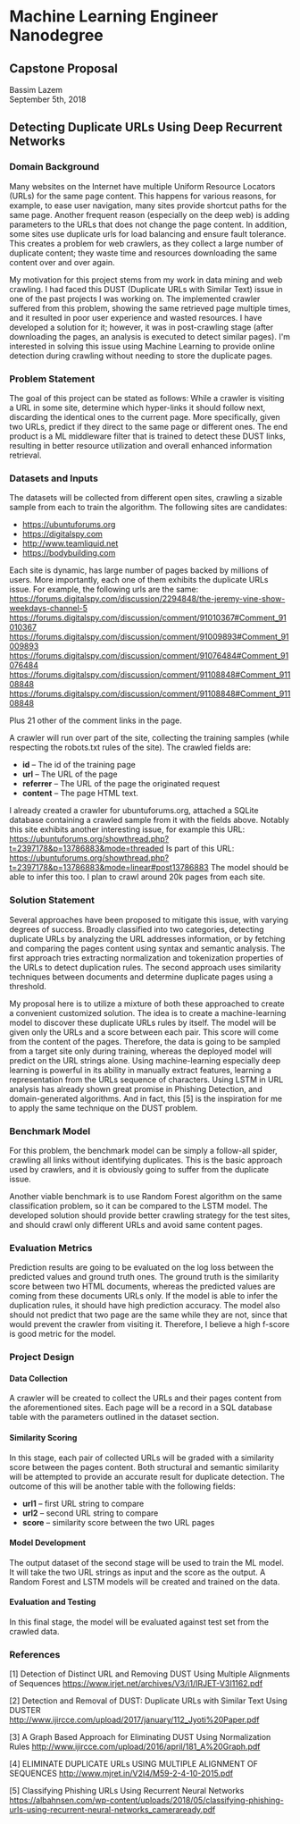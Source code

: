 # Machine Learning Engineer Nanodegree
## Capstone Proposal
Bassim Lazem  
September 5th, 2018

## Detecting Duplicate URLs Using Deep Recurrent Networks


### Domain Background

Many websites on the Internet have multiple Uniform Resource Locators (URLs) for the same page content. This happens for various reasons, for example, to ease user navigation, many sites provide shortcut paths for the same page. Another frequent reason (especially on the deep web) is adding parameters to the URLs that does not change the page content. In addition, some sites use duplicate urls for load balancing and ensure fault tolerance. This creates a problem for web crawlers, as they collect a large number of duplicate content; they waste time and resources downloading the same content over and over again. 

My motivation for this project stems from my work in data mining and web crawling. I had faced this DUST (Duplicate URLs with Similar Text) issue in one of the past projects I was working on. The implemented crawler suffered from this problem, showing the same retrieved page multiple times, and it resulted in poor user experience and wasted resources. I have developed a solution for it; however, it was in post-crawling stage (after downloading the pages, an analysis is executed to detect similar pages). I'm interested in solving this issue using Machine Learning to provide online detection during crawling without needing to store the duplicate pages.


### Problem Statement

The goal of this project can be stated as follows: While a crawler is visiting a URL in some site, determine which hyper-links it should follow next, discarding the identical ones to the current page. More specifically, given two URLs, predict if they direct to the same page or different ones. The end product is a ML middleware filter that is trained to detect these DUST links, resulting in better resource utilization and overall enhanced information retrieval.

### Datasets and Inputs

The datasets will be collected from different open sites, crawling a sizable sample from each to train the algorithm. The following sites are candidates:

-	https://ubuntuforums.org
-	https://digitalspy.com
-	http://www.teamliquid.net
-	https://bodybuilding.com

Each site is dynamic, has large number of pages backed by millions of users. More importantly, each one of them exhibits the duplicate URLs issue. For example, the following urls are the same:
https://forums.digitalspy.com/discussion/2294848/the-jeremy-vine-show-weekdays-channel-5
https://forums.digitalspy.com/discussion/comment/91010367#Comment_91010367
https://forums.digitalspy.com/discussion/comment/91009893#Comment_91009893
https://forums.digitalspy.com/discussion/comment/91076484#Comment_91076484
https://forums.digitalspy.com/discussion/comment/91108848#Comment_91108848
https://forums.digitalspy.com/discussion/comment/91108848#Comment_91108848

Plus 21 other of the comment links in the page.

A crawler will run over part of the site, collecting the training samples (while respecting the robots.txt rules of the site). The crawled fields are:
-	**id** – The id of the training page
-	**url** – The URL of the page
-	**referrer** – The URL  of the page the originated request
-	**content** – The page HTML text. 

I already created a crawler for ubuntuforums.org, attached a SQLite database containing a crawled sample from it with the fields above. Notably this site exhibits another interesting issue, for example this URL:
https://ubuntuforums.org/showthread.php?t=2397178&p=13786883&mode=threaded
Is part of this URL:
https://ubuntuforums.org/showthread.php?t=2397178&p=13786883&mode=linear#post13786883
The model should be able to infer this too. 
I plan to crawl around 20k pages from each site. 


### Solution Statement

Several approaches have been proposed to mitigate this issue, with varying degrees of success. Broadly classified into two categories, detecting duplicate URLs by analyzing the URL addresses information, or by fetching and comparing the pages content using syntax and semantic analysis. The first approach tries extracting normalization and tokenization properties of the URLs to detect duplication rules. The second approach uses similarity techniques between documents and determine duplicate pages using a threshold. 

My proposal here is to utilize a mixture of both these approached to create a convenient customized solution. The idea is to create a machine-learning model to discover these duplicate URLs rules by itself. The model will be given only the URLs and a score between each pair. This score will come from the content of the pages. Therefore, the data is going to be sampled from a target site only during training, whereas the deployed model will predict on the URL strings alone. Using machine-learning especially deep learning is powerful in its ability in manually extract features, learning a representation from the URLs sequence of characters. Using LSTM in URL analysis has already shown great promise in Phishing Detection, and domain-generated algorithms. And in fact, this [5] is the inspiration for me to apply the same technique on the DUST problem. 


### Benchmark Model

For this problem, the benchmark model can be simply a follow-all spider, crawling all links without identifying duplicates. This is the basic approach used by crawlers, and it is obviously going to suffer from the duplicate issue. 

Another viable benchmark is to use Random Forest algorithm on the same classification problem, so it can be compared to the LSTM model. The developed solution should provide better crawling strategy for the test sites, and should crawl only different URLs and avoid same content pages. 


### Evaluation Metrics

Prediction results are going to be evaluated on the log loss between the predicted values and ground truth ones. The ground truth is the similarity score between two HTML documents, whereas the predicted values are coming from these documents URLs only. If the model is able to infer the duplication rules, it should have high prediction accuracy. The model also should not predict that two page are the same while they are not, since that would prevent the crawler from visiting it. Therefore, I believe a high f-score is good metric for the model. 

### Project Design

#### Data Collection

A crawler will be created to collect the URLs and their pages content from the aforementioned sites. Each page will be a record in a SQL database table with the parameters outlined in the dataset section.

#### Similarity Scoring

In this stage, each pair of collected URLs will be graded with a similarity score between the pages content. Both structural and semantic similarity will be attempted to provide an accurate result for duplicate detection. The outcome of this will be another table with the following fields:
-	**url1** – first URL string to compare 
-	**url2** – second URL string to compare
-	**score** – similarity score between the two URL pages


#### Model Development

The output dataset of the second stage will be used to train the ML model. It will take the two URL strings as input and the score as the output. A Random Forest and LSTM models will be created and trained on the data. 

#### Evaluation and Testing

In this final stage, the model will be evaluated against test set from the crawled data. 


### References
[1] Detection of Distinct URL and Removing DUST Using Multiple Alignments of Sequences https://www.irjet.net/archives/V3/i1/IRJET-V3I1162.pdf

[2] Detection and Removal of DUST: Duplicate URLs with Similar Text Using DUSTER http://www.ijircce.com/upload/2017/january/112_Jyoti%20Paper.pdf

[3] A Graph Based Approach for Eliminating DUST Using Normalization Rules http://www.ijircce.com/upload/2016/april/181_A%20Graph.pdf

[4] ELIMINATE DUPLICATE URLs USING MULTIPLE ALIGNMENT OF SEQUENCES http://www.mjret.in/V2I4/M59-2-4-10-2015.pdf

[5] Classifying Phishing URLs Using Recurrent Neural Networks https://albahnsen.com/wp-content/uploads/2018/05/classifying-phishing-urls-using-recurrent-neural-networks_cameraready.pdf
